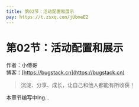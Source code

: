 ```yaml
---
title: 第02节：活动配置和展示
pay: https://t.zsxq.com/jUbmeE2
---
```


# 第02节：活动配置和展示

作者：小傅哥
<br/>博客：[https://bugstack.cn](https://bugstack.cn)

>沉淀、分享、成长，让自己和他人都能有所收获！

本章节编写中Ing...